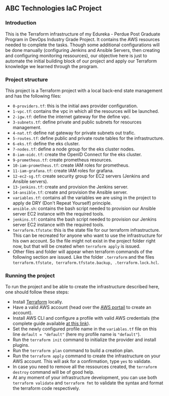 ## ABC Technologies IaC Project

### Introduction

This is the Terraform infrastructure of my Edureka - Perdue Post Graduate Program in DevOps Industry Grade Project. It contains the AWS resources needed to complete the tasks. Though some additional configurations will be done manually (configuring Jenkins and Ansible Servers, then creating and configuring monitoring ressources), our objective here is just to automate the initial building block of our project and apply our Terraform knowledge we learned through the program. 

### Project structure

This project is a Terraform project with a local back-end state management and has the following files:

- `0-providers.tf`: this is the initial aws provider configuration.
- `1-vpc.tf`: contains the vpc in which all the resources will be launched.
- `2-igw.tf`: define the internet gateway for the define vpc.
- `3-subnets.tf`: define private and public subnets for resources management.
- `4-nat.tf`: define nat gateway for private subnets out trafic.
- `5-routes.tf`: define public and private route tables for the infrastructure.
- `6-eks.tf`: define the eks cluster.
- `7-nodes.tf`: define a node group for the eks cluster nodes.
- `8-iam-oidc.tf`: create the OpenID Connect for the eks cluster.
- `9-prometheus.tf`: create prometheus resources.
- `10-iam-prometheus.tf`: create IAM roles for prometheus.
- `11-iam-grafana.tf`: create IAM roles for grafana.
- `12-ec2-sg.tf`: create security group for EC2 servers (Jenkins and Ansible servers).
- `13-jenkins.tf`: create and provision the Jenkins server.
- `14-ansible.tf`: create and provision the Ansible server.
- `variables.tf`: contains all the variables we are using in the project to apply de DRY (Don't Repeat Yourself) principle.
- `ansible.sh`: contains the bash script needed to provision our Ansible server EC2 instance with the required tools.
- `jenkins.tf`: contains the bash script needed to provision our Jenkins server EC2 instance with the required tools.
- `terraform.tfstate`: this is the state file for our terraform infrastructure. This can be recreated for anyone who want to use the infrastructure for his own account. So the file might not exist in the project folder right now, but that will be created when `terraform apply` is issued.
- Other files and folder will appear when terraform commands of the following section are issued. Like the folder `.terraform` and the files `terraform.tfstate, terraform.tfstate.backup, .terraform.lock.hcl`.

### Running the project

To run the project and be able to create the infrastructure described here, one should follow these steps:

- Install [Terraform](https://developer.hashicorp.com/terraform/tutorials/aws-get-started/install-cli) locally.
- Have a valid AWS account (head over the [AWS portail](https://aws.amazon.com/) to create an account).
- Install AWS CLI and configure a profile with valid AWS credentials (the complete guide available [at this link](https://docs.aws.amazon.com/cli/latest/userguide/cli-chap-configure.html)).
- Set the newly configured profile name in the `variables.tf` file on this line `default = "default"` (here my profile name is `"default"`).
- Run the `terraform init` command to initialize the provider and install plugins.
- Run the `terraform plan` command to build a creation plan.
- Run the `terraform apply` command to create the infrastructure on your AWS account. This will ask for a confirmation, type `yes` to validate.
- In case you need to remove all the ressources created, the `terraform destroy` command will be of good help.
- At any moment of your infrastructure development, you can use both `terraform validate` and `terraform fmt` to validate the syntax and format the terraform code respectively. 

